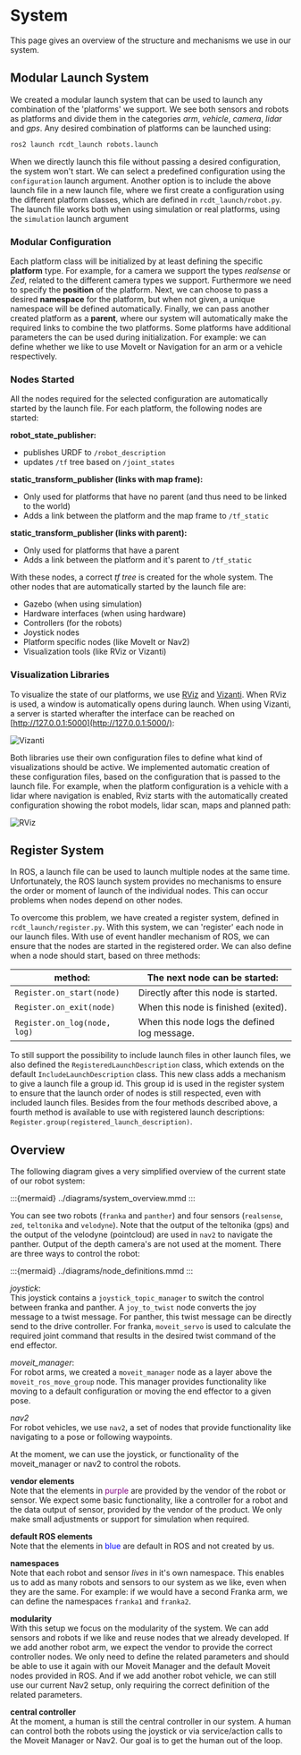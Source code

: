 <!--
SPDX-FileCopyrightText: Alliander N. V.

SPDX-License-Identifier: Apache-2.0
-->

# System

This page gives an overview of the structure and mechanisms we use in our system.

## Modular Launch System

We created a modular launch system that can be used to launch any combination of the 'platforms' we support. We see both sensors and robots as platforms and divide them in the categories *arm*, *vehicle*, *camera*, *lidar* and *gps*. Any desired combination of platforms can be launched using:

```bash
ros2 launch rcdt_launch robots.launch
```

When we directly launch this file without passing a desired configuration, the system won't start. We can select a predefined configuration using the `configuration` launch argument. Another option is to include the above launch file in a new launch file, where we first create a configuration using the different platform classes, which are defined in `rcdt_launch/robot.py`. The launch file works both when using simulation or real platforms, using the `simulation` launch argument

### Modular Configuration

Each platform class will be initialized by at least defining the specific **platform** type. For example, for a camera we support the types *realsense* or *Zed*, related to the different camera types we support. Furthermore we need to specify the **position** of the platform. Next, we can choose to pass a desired **namespace** for the platform, but when not given, a unique namespace will be defined automatically. Finally, we can pass another created platform as a **parent**, where our system will automatically make the required links to combine the two platforms. Some platforms have additional parameters the can be used during initialization. For example: we can define whether we like to use MoveIt or Navigation for an arm or a vehicle respectively.

### Nodes Started

 All the nodes required for the selected configuration are automatically started by the launch file. For each platform, the following nodes are started:

 **robot_state_publisher:**

- publishes URDF to `/robot_description`
- updates `/tf` tree based on `/joint_states`

 **static_transform_publisher (links with map frame):**

- Only used for platforms that have no parent (and thus need to be linked to the world)
- Adds a link between the platform and the map frame to `/tf_static`

 **static_transform_publisher (links with parent):**

- Only used for platforms that have a parent
- Adds a link between the platform and it's parent to `/tf_static`

With these nodes, a correct *tf tree* is created for the whole system. The other nodes that are automatically started by the launch file are:

- Gazebo (when using simulation)
- Hardware interfaces (when using hardware)
- Controllers (for the robots)
- Joystick nodes
- Platform specific nodes (like MoveIt or Nav2)
- Visualization tools (like RViz or Vizanti)

### Visualization Libraries

To visualize the state of our platforms, we use [RViz](https://github.com/ros2/rviz) and [Vizanti](https://github.com/MoffKalast/vizanti). When RViz is used, a window is automatically opens during launch. When using Vizanti, a server is started wherafter the interface can be reached on [http://127.0.0.1:5000](http://127.0.0.1:5000/):

![Vizanti](../img/system/vizanti.png)

Both libraries use their own configuration files to define what kind of visualizations should be active. We implemented automatic creation of these configuration files, based on the configuration that is passed to the launch file. For example, when the platform configuration is a vehicle with a lidar where navigation is enabled, Rviz starts with the automatically created configuration showing the robot models, lidar scan, maps and planned path:

![RViz](../img/system/rviz.png)

## Register System

In ROS, a launch file can be used to launch multiple nodes at the same time. Unfortunately, the ROS launch system provides no mechanisms to ensure the order or moment of launch of the individual nodes. This can occur problems when nodes depend on other nodes.

To overcome this problem, we have created a register system, defined in `rcdt_launch/register.py`. With this system, we can 'register' each node in our launch files. With use of event handler mechanism of ROS, we can ensure that the nodes are started in the registered order. We can also define when a node should start, based on three methods:

| method:                      | The next node can be started:                |
|------------------------------|----------------------------------------------|
| `Register.on_start(node)`    | Directly after this node is started.         |
| `Register.on_exit(node)`     | When this node is finished (exited).         |
| `Register.on_log(node, log)` | When this node logs the defined log message. |

To still support the possibility to include launch files in other launch files, we also defined the `RegisteredLaunchDescription` class, which extends on the default `IncludeLaunchDescription` class. This new class adds a mechanism to give a launch file a group id. This group id is used in the register system to ensure that the launch order of nodes is still respected, even with included launch files. Besides from the four methods described above, a fourth method is available to use with registered launch descriptions: `Register.group(registered_launch_description)`.

## Overview

The following diagram gives a very simplified overview of the current state of our robot system:

:::{mermaid} ../diagrams/system_overview.mmd
:::

You can see two robots (`franka` and `panther`) and four sensors (`realsense`, `zed`, `teltonika` and `velodyne`). Note that the output of the teltonika (gps) and the output of the velodyne (pointcloud) are used in `nav2` to navigate the panther. Output of the depth camera's are not used at the moment. There are three ways to control the robot:

:::{mermaid} ../diagrams/node_definitions.mmd
:::

*joystick*:
\
This joystick contains a `joystick_topic_manager` to switch the control between franka and panther. A `joy_to_twist` node converts the joy message to a twist message. For panther, this twist message can be directly send to the drive controller. For franka, `moveit_servo` is used to calculate the required joint command that results in the desired twist command of the end effector.

*moveit_manager*:
\
For robot arms, we created a `moveit_manager` node as a layer above the `moveit_ros_move_group` node. This manager provides functionality like moving to a default configuration or moving the end effector to a given pose.

*nav2*
\
For robot vehicles, we use `nav2`, a set of nodes that provide functionality like navigating to a pose or following waypoints.

At the moment, we can use the joystick, or functionality of the moveit_manager or nav2 to control the robots.

**vendor elements**
\
Note that the elements in <font color="purple">purple</font> are provided by the vendor of the robot or sensor. We expect some basic functionality, like a controller for a robot and the data output of sensor, provided by the vendor of the product. We only make small adjustments or support for simulation when required.

**default ROS elements**
\
Note that the elements in <font color="blue">blue</font> are default in ROS and not created by us.

**namespaces**
\
Note that each robot and sensor *lives* in it's own namespace. This enables us to add as many robots and sensors to our system as we like, even when they are the same. For example: if we would have a second Franka arm, we can define the namespaces `franka1` and `franka2`.

**modularity**
\
With this setup we focus on the modularity of the system. We can add sensors and robots if we like and reuse nodes that we already developed. If we add another robot arm, we expect the vendor to provide the correct controller nodes. We only need to define the related parameters and should be able to use it again with our Moveit Manager and the default Moveit nodes provided in ROS. And if we add another robot vehicle, we can still use our current Nav2 setup, only requiring the correct definition of the related parameters.

**central controller**
\
At the moment, a human is still the central controller in our system. A human can control both the robots using the joystick or via service/action calls to the Moveit Manager or Nav2. Our goal is to get the human out of the loop.
